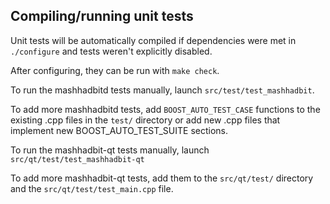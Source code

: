 Compiling/running unit tests
------------------------------------

Unit tests will be automatically compiled if dependencies were met in `./configure`
and tests weren't explicitly disabled.

After configuring, they can be run with `make check`.

To run the mashhadbitd tests manually, launch `src/test/test_mashhadbit`.

To add more mashhadbitd tests, add `BOOST_AUTO_TEST_CASE` functions to the existing
.cpp files in the `test/` directory or add new .cpp files that
implement new BOOST_AUTO_TEST_SUITE sections.

To run the mashhadbit-qt tests manually, launch `src/qt/test/test_mashhadbit-qt`

To add more mashhadbit-qt tests, add them to the `src/qt/test/` directory and
the `src/qt/test/test_main.cpp` file.
